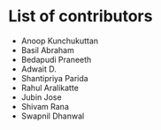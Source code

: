# List of contributors

- Anoop Kunchukuttan
- Basil Abraham
- Bedapudi Praneeth
- Adwait D.
- Shantipriya Parida
- Rahul Aralikatte
- Jubin Jose
- Shivam Rana
- Swapnil Dhanwal

